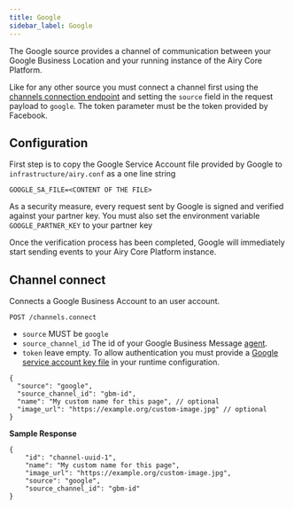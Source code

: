 ```yaml
---
title: Google
sidebar_label: Google
---
```


The Google source provides a channel of communication between your Google Business Location and your running instance of the Airy Core Platform.

Like for any other source you must connect a channel first using the [channels
connection endpoint](api/http.md#connecting-channels) and setting the `source`
field in the request payload to `google`. The token parameter must be the token provided by Facebook.

## Configuration

First step is to copy the Google Service Account file provided by Google to `infrastructure/airy.conf` as a one line string

```
GOOGLE_SA_FILE=<CONTENT OF THE FILE>
```

As a security measure, every request sent by Google is signed and verified against your partner key.
You must also set the environment variable `GOOGLE_PARTNER_KEY` to your partner key

Once the verification process has been completed, Google will immediately start sending events to your Airy Core Platform instance.

## Channel connect

Connects a Google Business Account to an user account.

```
POST /channels.connect
```

- `source` MUST be `google`
- `source_channel_id` The id of your Google Business Message [agent](https://developers.google.com/business-communications/business-messages/reference/business-communications/rest/v1/brands.agents#Agent). 
- `token` leave empty. To allow authentication you must provide a [Google service account key file](https://developers.google.com/business-communications/business-messages/guides/quickstarts/prerequisite-setup) in your runtime configuration.

```json5
{
  "source": "google",
  "source_channel_id": "gbm-id",
  "name": "My custom name for this page", // optional
  "image_url": "https://example.org/custom-image.jpg" // optional
}
```

**Sample Response**

```json5
{
	"id": "channel-uuid-1",
    "name": "My custom name for this page",
    "image_url": "https://example.org/custom-image.jpg",
    "source": "google",
    "source_channel_id": "gbm-id"
}
```

